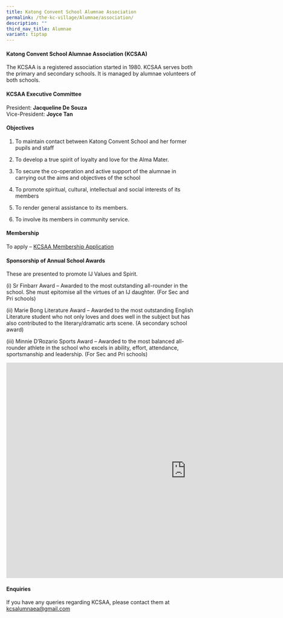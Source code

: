 ```yaml
---
title: Katong Convent School Alumnae Association
permalink: /the-kc-village/Alumnae/association/
description: ""
third_nav_title: Alumnae
variant: tiptap
---
```

<h4>Katong Convent School Alumnae Association (KCSAA)</h4>
<p>The KCSAA is a registered association started in 1980. KCSAA serves both
the primary and secondary schools. It is managed by alumnae volunteers
of both schools.</p>
<h4>KCSAA Executive Committee</h4>
<p>President:&nbsp;<strong>Jacqueline De Souza</strong>
<br>Vice-President:&nbsp;<strong>Joyce Tan</strong>
</p>
<h4>Objectives</h4>
<ol data-tight="true" class="tight">
<li>
<p>To maintain contact between Katong Convent School and her former pupils
and staff</p>
</li>
<li>
<p>To develop a true spirit of loyalty and love for the Alma Mater.</p>
</li>
<li>
<p>To secure the co-operation and active support of the alumnae in carrying
out the aims and objectives of the school</p>
</li>
<li>
<p>To promote spiritual, cultural, intellectual and social interests of its
members</p>
</li>
<li>
<p>To render general assistance to its members.</p>
</li>
<li>
<p>To involve its members in community service.</p>
</li>
</ol>
<h4>Membership</h4>
<p>To apply –&nbsp;<a href="http://tinyurl.com/KCSAAmembership" rel="noopener noreferrer nofollow" target="_blank">KCSAA Membership Application</a>
</p>
<h4>Sponsorship of Annual School Awards</h4>
<p>These are presented to promote IJ Values and Spirit.</p>
<p>(i) Sr Finbarr Award – Awarded to the most outstanding all-rounder in
the school. She must epitomise all the virtues of an IJ daughter. (For
Sec and Pri schools)</p>
<p>(ii) Marie Bong Literature Award – Awarded to the most outstanding English
Literature student who not only loves and does well in the subject but
has also contributed to the literary/dramatic arts scene. (A secondary
school award)</p>
<p>(iii) Minnie D’Rozario Sports Award – Awarded to the most balanced all-rounder
athlete in the school who excels in ability, effort, attendance, sportsmanship
and leadership. (For Sec and Pri schools)</p>
<div class="iframe-wrapper">
<iframe height="569" width="950" allowfullscreen="true" frameborder="0" src="https://docs.google.com/presentation/d/e/2PACX-1vSSNQleRJkVAAXs95Ipnls6ACIlrClzwZiHuBendo9MNczxjwqbkGFRXSl2gZcVOcRcugDEziVClxzS/pubembed?start=true&amp;loop=true&amp;delayms=3000"></iframe>
</div>
<h4>Enquiries</h4>
<p>If you have any queries regarding KCSAA, please contact them at&nbsp;
<a href="mailto:kcsalumnaea@gmail.com" rel="noopener noreferrer nofollow" target="_blank">kcsalumnaea@gmail.com</a>
</p>